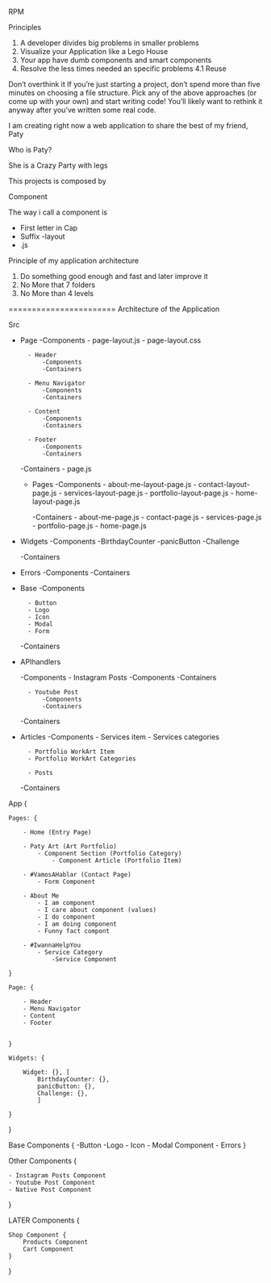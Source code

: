 RPM


Principles
1. A developer divides big problems in smaller problems
2. Visualize your Application like a Lego House
3. Your app have dumb components and smart components
4. Resolve the less times needed an specific problems
	4.1 Reuse


Don’t overthink it
If you’re just starting a project, don’t spend more than five minutes on choosing a file structure. Pick any of the above approaches (or come up with your own) and start writing code! You’ll likely want to rethink it anyway after you’ve written some real code.



I am creating right now a web application to share the best of my friend, Paty

Who is Paty?

She is a Crazy Party with legs


This projects is composed by

Component

The way i call a component is
- First letter in Cap
- Suffix -layout
- .js



Principle of my application architecture

1. Do something good enough and fast and later improve it
2. No More that 7 folders
3. No More than 4 levels

=======================
Architecture of the Application


Src
- Page
	-Components
		- page-layout.js
		- page-layout.css

		- Header
			-Components
			-Containers

		- Menu Navigator
			-Components
			-Containers

		- Content
			-Components
			-Containers

		- Footer
			-Components
			-Containers


	-Containers
		- page.js

	- Pages
		-Components
			- about-me-layout-page.js
			- contact-layout-page.js
			- services-layout-page.js
			- portfolio-layout-page.js
			- home-layout-page.js

		-Containers
			- about-me-page.js
			- contact-page.js
			- services-page.js
			- portfolio-page.js
			- home-page.js

- Widgets
	-Components
		-BirthdayCounter
		-panicButton
		-Challenge

	-Containers

- Errors
	-Components
	-Containers

- Base
	-Components

		- Button
		- Logo
		- Icon
		- Modal
		- Form

	-Containers

- APIhandlers

	-Components	
		- Instagram Posts
			-Components
			-Containers

		- Youtube Post 
			-Components
			-Containers

	-Containers

- Articles
	-Components
		- Services item
		- Services categories

		- Portfolio WorkArt Item
		- Portfolio WorkArt Categories

		- Posts
	-Containers








App {

	Pages: {

		- Home (Entry Page)

		- Paty Art (Art Portfolio)
			- Component Section (Portfolio Category)
				- Component Article (Portfolio Item)

		- #VamosAHablar (Contact Page)
			- Form Component

		- About Me
			- I am component
			- I care about component (values)
			- I do component
			- I am doing component
			- Funny fact compont

		- #IwannaHelpYou
			- Service Category
				-Service Component

	}

	Page: {
		
		- Header
		- Menu Navigator
		- Content
		- Footer


	}

	Widgets: {

		Widget: {}, [
			BirthdayCounter: {},
			panicButton: {},
			Challenge: {},
			]

	}

}

Base Components {
	-Button
	-Logo
	- Icon
	- Modal Component
	- Errors
}


Other Components {

	- Instagram Posts Component
	- Youtube Post Component
	- Native Post Component

}

LATER Components {
	
	Shop Component {
		Products Component
		Cart Component
	}

}